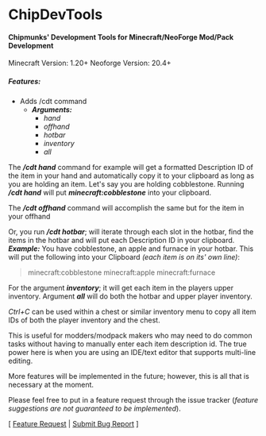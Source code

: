 # ChipDevTools
#### Chipmunks' Development Tools for Minecraft/NeoForge Mod/Pack Development

Minecraft Version: 1.20+
Neoforge Version: 20.4+

##### Features:
* Adds /cdt command
  * ***Arguments:***
    * *hand*
    * *offhand*
    * *hotbar*
    * *inventory*
    * *all*

The ***/cdt hand*** command for example will get a formatted Description ID of the item in your hand and automatically copy it to your clipboard as long as you are holding an item.
Let's say you are holding cobblestone.  Running ***/cdt hand*** will put ***minecraft:cobblestone*** into your clipboard.

The ***/cdt offhand*** command will accomplish the same but for the item in your offhand

Or, you run ***/cdt hotbar***; will iterate through each slot in the hotbar, find the items in the hotbar and will put each Description ID in your clipboard.
***Example:*** You have cobblestone, an apple and furnace in your hotbar.  This will put the following into your Clipboard *(each item is on its' own line)*:
>minecraft:cobblestone
minecraft:apple
minecraft:furnace

For the argument ***inventory***; it will get each item in the players upper inventory.
Argument ***all*** will do both the hotbar and upper player inventory.

*Ctrl+C* can be used within a chest or similar inventory menu to copy all item IDs of both the player inventory and the chest.

This is useful for modders/modpack makers who may need to do common tasks without having to manually enter each item description id.
The true power here is when you are using an IDE/text editor that supports multi-line editing.

More features will be implemented in the future; however, this is all that is necessary at the moment.

Please feel free to put in a feature request through the issue tracker (*feature suggestions are not guaranteed to be implemented*).

[ [Feature Request](https://github.com/ChipmunkCraft/ChipDevTools/issues/new?assignees=&labels=enhancement&template=FEATURE_REQUEST.md) | [Submit Bug Report](https://github.com/ChipmunkCraft/ChipDevTools/issues/new?assignees=&labels=bug&template=BUG_REPORT.md) ]